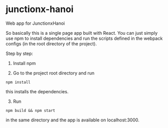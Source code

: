 # junctionx-hanoi

Web app for JunctionxHanoi

So basically this is a single page app built with React. You can just simply use npm to install dependencies and run the scripts defined in the webpack configs (in the root directory of the project).

Step by step:

1. Install npm

2. Go to the project root directory and run
```
npm install
```
this installs the dependencies.

3. Run
```
npm build && npm start
```
in the same directory and the app is available on localhost:3000.
